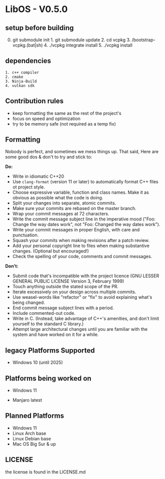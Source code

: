 # LibOS - V0.5.0

## setup before building

   0. git submodule init
    1. git submodule update
    2. cd vcpkg
    3. /bootstrap-vcpkg.(bat|sh)
    4. ./vcpkg integrate install
    5. ./vcpkg install

## dependencies
    1. c++ compiler
    2. cmake
    3. Ninja-Build
    4. vulkan sdk

## Contribution rules

- keep formatting the same as the rest of the project's
- focus on speed and optimization
- try to be memory safe (not required as a temp fix)

## Formatting

Nobody is perfect, and sometimes we mess things up. That said, Here are some good dos & don't to try and stick to:

**Do:**

- Write in idiomatic C++20
- Use `clang-format` (version 11 or later) to automatically format C++ files ot project style.
- Choose expressive variable, function and class names. Make it as obvious as possible what the code is doing.
- Split your changes into separate, atomic commits.
- Make sure your commits are rebased on the master branch.
- Wrap your commit messages at 72 characters.
- Write the commit message subject line in the imperative mood ("Foo: Change the way dates work", not "Foo: Changed the way dates work").
- Write your commit messages in proper English, with care and punctuation.
- Squash your commits when making revisions after a patch review.
- Add your personal copyright line to files when making substantive changes. (Optional but encouraged!)
- Check the spelling of your code, comments and commit messages.

**Don't:**

- Submit code that's incompatible with the project licence (GNU LESSER GENERAL PUBLIC LICENSE Version 3, February 1999)
- Touch anything outside the stated scope of the PR.
- Iterate excessively on your design across multiple commits.
- Use weasel-words like "refactor" or "fix" to avoid explaining what's being changed.
- End commit message subject lines with a period.
- Include commented-out code.
- Write in C. (Instead, take advantage of C++'s amenities, and don't limit yourself to the standard C library.)
- Attempt large architectural changes until you are familiar with the system and have worked on it for a while.

## legacy Platforms Supported

- Windows 10 (until 2025)

## Platforms being worked on

- Windows 11

- Manjaro latest

## Planned Platforms

- Windows 11
- Linux Arch base
- Linux Debian base
- Mac OS Big Sur & up

## LICENSE

the license is found in the LICENSE.md
